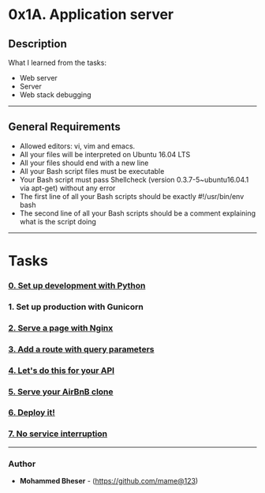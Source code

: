 # 0x1A. Application server

## Description

What I learned from the tasks:

* Web server
* Server
* Web stack debugging

---

## General Requirements
* Allowed editors: vi, vim and emacs.
* All your files will be interpreted on Ubuntu 16.04 LTS
* All your files should end with a new line
* All your Bash script files must be executable
* Your Bash script must pass Shellcheck (version 0.3.7-5~ubuntu16.04.1 via apt-get) without any error
* The first line of all your Bash scripts should be exactly #!/usr/bin/env bash
* The second line of all your Bash scripts should be a comment explaining what is the script doing

---

# Tasks

### [0. Set up development with Python](./README.md)

### 1. Set up production with Gunicorn

### [2. Serve a page with Nginx](./2-app_server-nginx_config)

### [3. Add a route with query parameters](./3-app_server-nginx_config)

### [4. Let's do this for your API](./4-app_server-nginx_config)

### [5. Serve your AirBnB clone](./5-app_server-nginx_config)

### [6. Deploy it!](./gunicorn.service)

### [7. No service interruption](./4-reload_gunicorn_no_downtime)

---

### Author
* **Mohammed Bheser** - (https://github.com/mame@123)
